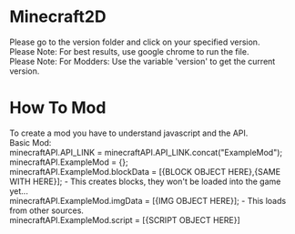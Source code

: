 # Minecraft2D
Please go to the version folder and click on your specified version.<br>
Please Note: For best results, use google chrome to run the file.<br>
Please Note: For Modders: Use the variable 'version' to get the current version.
# How To Mod
To create a mod you have to understand javascript and the API.<br>
Basic Mod:<br>
minecraftAPI.API_LINK = minecraftAPI.API_LINK.concat("ExampleMod");<br>
minecraftAPI.ExampleMod = {};<br>
minecraftAPI.ExampleMod.blockData = [{BLOCK OBJECT HERE},{SAME WITH HERE}]; - This creates blocks, they won't be loaded into the game yet...<br>
minecraftAPI.ExampleMod.imgData = [{IMG OBJECT HERE}]; - This loads from other sources.<br>
minecraftAPI.ExampleMod.script = [{SCRIPT OBJECT HERE}]
